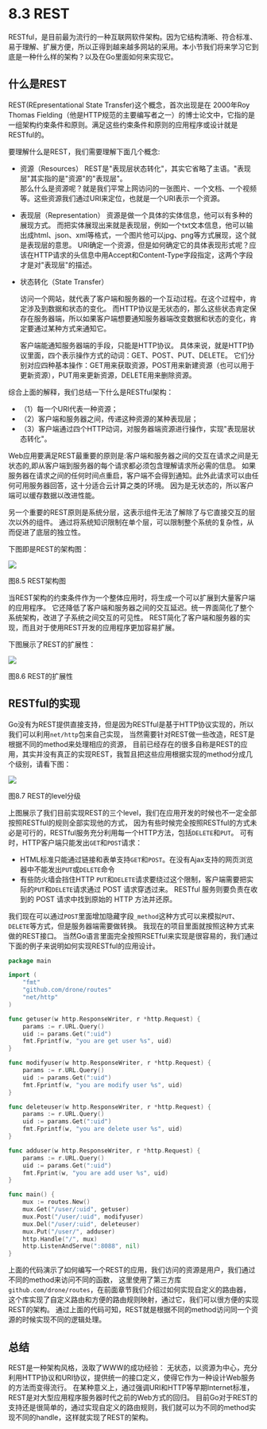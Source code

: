 # 8.3 REST
RESTful，是目前最为流行的一种互联网软件架构。因为它结构清晰、符合标准、易于理解、扩展方便，所以正得到越来越多网站的采用。本小节我们将来学习它到底是一种什么样的架构？以及在Go里面如何来实现它。
## 什么是REST
REST(REpresentational State Transfer)这个概念，首次出现是在 2000年Roy Thomas Fielding（他是HTTP规范的主要编写者之一）的博士论文中，它指的是一组架构约束条件和原则。满足这些约束条件和原则的应用程序或设计就是RESTful的。

要理解什么是REST，我们需要理解下面几个概念:

- 资源（Resources）
  REST是"表现层状态转化"，其实它省略了主语。"表现层"其实指的是"资源"的"表现层"。   
  那么什么是资源呢？就是我们平常上网访问的一张图片、一个文档、一个视频等。这些资源我们通过URI来定位，也就是一个URI表示一个资源。    
- 表现层（Representation）
  资源是做一个具体的实体信息，他可以有多种的展现方式。
  而把实体展现出来就是表现层，例如一个txt文本信息，他可以输出成html、json、xml等格式，一个图片他可以jpg、png等方式展现，这个就是表现层的意思。
  URI确定一个资源，但是如何确定它的具体表现形式呢？应该在HTTP请求的头信息中用Accept和Content-Type字段指定，这两个字段才是对"表现层"的描述。

- 状态转化（State Transfer）

  访问一个网站，就代表了客户端和服务器的一个互动过程。在这个过程中，肯定涉及到数据和状态的变化。
  而HTTP协议是无状态的，那么这些状态肯定保存在服务器端，所以如果客户端想要通知服务器端改变数据和状态的变化，肯定要通过某种方式来通知它。

  客户端能通知服务器端的手段，只能是HTTP协议。
  具体来说，就是HTTP协议里面，四个表示操作方式的动词：GET、POST、PUT、DELETE。
  它们分别对应四种基本操作：GET用来获取资源，POST用来新建资源（也可以用于更新资源），PUT用来更新资源，DELETE用来删除资源。

综合上面的解释，我们总结一下什么是RESTful架构：   
- （1）每一个URI代表一种资源；
- （2）客户端和服务器之间，传递这种资源的某种表现层；
- （3）客户端通过四个HTTP动词，对服务器端资源进行操作，实现"表现层状态转化"。


Web应用要满足REST最重要的原则是:客户端和服务器之间的交互在请求之间是无状态的,即从客户端到服务器的每个请求都必须包含理解请求所必需的信息。
如果服务器在请求之间的任何时间点重启，客户端不会得到通知。此外此请求可以由任何可用服务器回答，这十分适合云计算之类的环境。
因为是无状态的，所以客户端可以缓存数据以改进性能。

另一个重要的REST原则是系统分层，这表示组件无法了解除了与它直接交互的层次以外的组件。
通过将系统知识限制在单个层，可以限制整个系统的复杂性，从而促进了底层的独立性。

下图即是REST的架构图：

![](images/8.3.rest2.png?raw=true)

图8.5 REST架构图

当REST架构的约束条件作为一个整体应用时，将生成一个可以扩展到大量客户端的应用程序。
它还降低了客户端和服务器之间的交互延迟。统一界面简化了整个系统架构，改进了子系统之间交互的可见性。
REST简化了客户端和服务器的实现，而且对于使用REST开发的应用程序更加容易扩展。

下图展示了REST的扩展性：

![](images/8.3.rest.png?raw=true)

图8.6 REST的扩展性

## RESTful的实现
Go没有为REST提供直接支持，但是因为RESTful是基于HTTP协议实现的，所以我们可以利用`net/http`包来自己实现，
当然需要针对REST做一些改造，REST是根据不同的method来处理相应的资源，
目前已经存在的很多自称是REST的应用，其实并没有真正的实现REST，我暂且把这些应用根据实现的method分成几个级别，请看下图：

![](images/8.3.rest3.png?raw=true)

图8.7 REST的level分级

上图展示了我们目前实现REST的三个level，我们在应用开发的时候也不一定全部按照RESTful的规则全部实现他的方式，
因为有些时候完全按照RESTful的方式未必是可行的，RESTful服务充分利用每一个HTTP方法，包括`DELETE`和`PUT`。
可有时，HTTP客户端只能发出`GET`和`POST`请求：

- HTML标准只能通过链接和表单支持`GET`和`POST`。在没有Ajax支持的网页浏览器中不能发出`PUT`或`DELETE`命令
- 有些防火墙会挡住HTTP `PUT`和`DELETE`请求要绕过这个限制，客户端需要把实际的`PUT`和`DELETE`请求通过 POST 请求穿透过来。
  RESTful 服务则要负责在收到的 POST 请求中找到原始的 HTTP 方法并还原。

我们现在可以通过`POST`里面增加隐藏字段`_method`这种方式可以来模拟`PUT`、`DELETE`等方式，但是服务器端需要做转换。
我现在的项目里面就按照这种方式来做的REST接口。
当然Go语言里面完全按照RSETful来实现是很容易的，我们通过下面的例子来说明如何实现RESTful的应用设计。
```go
package main

import (
	"fmt"
	"github.com/drone/routes"
	"net/http"
)

func getuser(w http.ResponseWriter, r *http.Request) {
	params := r.URL.Query()
	uid := params.Get(":uid")
	fmt.Fprintf(w, "you are get user %s", uid)
}

func modifyuser(w http.ResponseWriter, r *http.Request) {
	params := r.URL.Query()
	uid := params.Get(":uid")
	fmt.Fprintf(w, "you are modify user %s", uid)
}

func deleteuser(w http.ResponseWriter, r *http.Request) {
	params := r.URL.Query()
	uid := params.Get(":uid")
	fmt.Fprintf(w, "you are delete user %s", uid)
}

func adduser(w http.ResponseWriter, r *http.Request) {
	params := r.URL.Query()
	uid := params.Get(":uid")
	fmt.Fprint(w, "you are add user %s", uid)
}

func main() {
	mux := routes.New()
	mux.Get("/user/:uid", getuser)
	mux.Post("/user/:uid", modifyuser)
	mux.Del("/user/:uid", deleteuser)
	mux.Put("/user/", adduser)
	http.Handle("/", mux)
	http.ListenAndServe(":8088", nil)
}
```

上面的代码演示了如何编写一个REST的应用，我们访问的资源是用户，我们通过不同的method来访问不同的函数，
这里使用了第三方库`github.com/drone/routes`，在前面章节我们介绍过如何实现自定义的路由器，
这个库实现了自定义路由和方便的路由规则映射，通过它，我们可以很方便的实现REST的架构。
通过上面的代码可知，REST就是根据不同的method访问同一个资源的时候实现不同的逻辑处理。

## 总结
REST是一种架构风格，汲取了WWW的成功经验：
无状态，以资源为中心，充分利用HTTP协议和URI协议，提供统一的接口定义，使得它作为一种设计Web服务的方法而变得流行。
在某种意义上，通过强调URI和HTTP等早期Internet标准，REST是对大型应用程序服务器时代之前的Web方式的回归。
目前Go对于REST的支持还是很简单的，通过实现自定义的路由规则，我们就可以为不同的method实现不同的handle，这样就实现了REST的架构。

